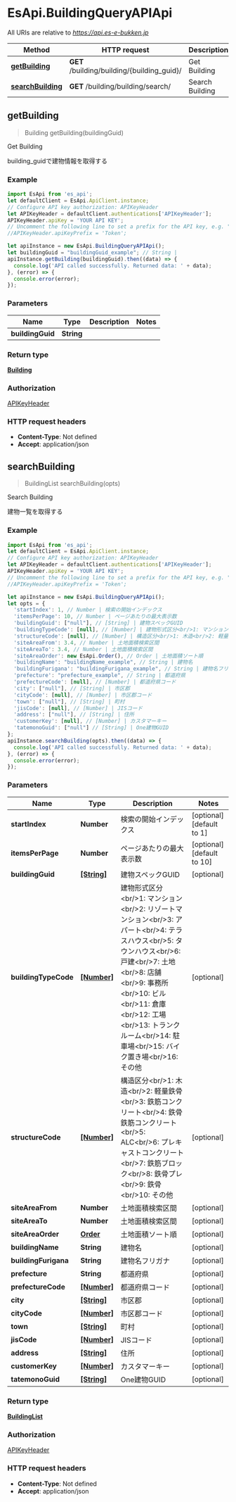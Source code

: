 # EsApi.BuildingQueryAPIApi

All URIs are relative to *https://api.es-e-bukken.jp*

Method | HTTP request | Description
------------- | ------------- | -------------
[**getBuilding**](BuildingQueryAPIApi.md#getBuilding) | **GET** /building/building/{building_guid}/ | Get Building
[**searchBuilding**](BuildingQueryAPIApi.md#searchBuilding) | **GET** /building/building/search/ | Search Building



## getBuilding

> Building getBuilding(buildingGuid)

Get Building

building_guidで建物情報を取得する

### Example

```javascript
import EsApi from 'es_api';
let defaultClient = EsApi.ApiClient.instance;
// Configure API key authorization: APIKeyHeader
let APIKeyHeader = defaultClient.authentications['APIKeyHeader'];
APIKeyHeader.apiKey = 'YOUR API KEY';
// Uncomment the following line to set a prefix for the API key, e.g. "Token" (defaults to null)
//APIKeyHeader.apiKeyPrefix = 'Token';

let apiInstance = new EsApi.BuildingQueryAPIApi();
let buildingGuid = "buildingGuid_example"; // String | 
apiInstance.getBuilding(buildingGuid).then((data) => {
  console.log('API called successfully. Returned data: ' + data);
}, (error) => {
  console.error(error);
});

```

### Parameters


Name | Type | Description  | Notes
------------- | ------------- | ------------- | -------------
 **buildingGuid** | **String**|  | 

### Return type

[**Building**](Building.md)

### Authorization

[APIKeyHeader](../README.md#APIKeyHeader)

### HTTP request headers

- **Content-Type**: Not defined
- **Accept**: application/json


## searchBuilding

> BuildingList searchBuilding(opts)

Search Building

建物一覧を取得する

### Example

```javascript
import EsApi from 'es_api';
let defaultClient = EsApi.ApiClient.instance;
// Configure API key authorization: APIKeyHeader
let APIKeyHeader = defaultClient.authentications['APIKeyHeader'];
APIKeyHeader.apiKey = 'YOUR API KEY';
// Uncomment the following line to set a prefix for the API key, e.g. "Token" (defaults to null)
//APIKeyHeader.apiKeyPrefix = 'Token';

let apiInstance = new EsApi.BuildingQueryAPIApi();
let opts = {
  'startIndex': 1, // Number | 検索の開始インデックス
  'itemsPerPage': 10, // Number | ページあたりの最大表示数
  'buildingGuid': ["null"], // [String] | 建物スペックGUID
  'buildingTypeCode': [null], // [Number] | 建物形式区分<br/>1: マンション<br/>2: リゾートマンション<br/>3: アパート<br/>4: テラスハウス<br/>5: タウンハウス<br/>6: 戸建<br/>7: 土地<br/>8: 店舗<br/>9: 事務所<br/>10: ビル<br/>11: 倉庫<br/>12: 工場<br/>13: トランクルーム<br/>14: 駐車場<br/>15: バイク置き場<br/>16: その他
  'structureCode': [null], // [Number] | 構造区分<br/>1: 木造<br/>2: 軽量鉄骨<br/>3: 鉄筋コンクリート<br/>4: 鉄骨鉄筋コンクリート<br/>5: ALC<br/>6: プレキャストコンクリート<br/>7: 鉄筋ブロック<br/>8: 鉄骨プレ<br/>9: 鉄骨<br/>10: その他
  'siteAreaFrom': 3.4, // Number | 土地面積検索区間
  'siteAreaTo': 3.4, // Number | 土地面積検索区間
  'siteAreaOrder': new EsApi.Order(), // Order | 土地面積ソート順
  'buildingName': "buildingName_example", // String | 建物名
  'buildingFurigana': "buildingFurigana_example", // String | 建物名フリガナ
  'prefecture': "prefecture_example", // String | 都道府県
  'prefectureCode': [null], // [Number] | 都道府県コード
  'city': ["null"], // [String] | 市区郡
  'cityCode': [null], // [Number] | 市区郡コード
  'town': ["null"], // [String] | 町村
  'jisCode': [null], // [Number] | JISコード
  'address': ["null"], // [String] | 住所
  'customerKey': [null], // [Number] | カスタマーキー
  'tatemonoGuid': ["null"] // [String] | One建物GUID
};
apiInstance.searchBuilding(opts).then((data) => {
  console.log('API called successfully. Returned data: ' + data);
}, (error) => {
  console.error(error);
});

```

### Parameters


Name | Type | Description  | Notes
------------- | ------------- | ------------- | -------------
 **startIndex** | **Number**| 検索の開始インデックス | [optional] [default to 1]
 **itemsPerPage** | **Number**| ページあたりの最大表示数 | [optional] [default to 10]
 **buildingGuid** | [**[String]**](String.md)| 建物スペックGUID | [optional] 
 **buildingTypeCode** | [**[Number]**](Number.md)| 建物形式区分&lt;br/&gt;1: マンション&lt;br/&gt;2: リゾートマンション&lt;br/&gt;3: アパート&lt;br/&gt;4: テラスハウス&lt;br/&gt;5: タウンハウス&lt;br/&gt;6: 戸建&lt;br/&gt;7: 土地&lt;br/&gt;8: 店舗&lt;br/&gt;9: 事務所&lt;br/&gt;10: ビル&lt;br/&gt;11: 倉庫&lt;br/&gt;12: 工場&lt;br/&gt;13: トランクルーム&lt;br/&gt;14: 駐車場&lt;br/&gt;15: バイク置き場&lt;br/&gt;16: その他 | [optional] 
 **structureCode** | [**[Number]**](Number.md)| 構造区分&lt;br/&gt;1: 木造&lt;br/&gt;2: 軽量鉄骨&lt;br/&gt;3: 鉄筋コンクリート&lt;br/&gt;4: 鉄骨鉄筋コンクリート&lt;br/&gt;5: ALC&lt;br/&gt;6: プレキャストコンクリート&lt;br/&gt;7: 鉄筋ブロック&lt;br/&gt;8: 鉄骨プレ&lt;br/&gt;9: 鉄骨&lt;br/&gt;10: その他 | [optional] 
 **siteAreaFrom** | **Number**| 土地面積検索区間 | [optional] 
 **siteAreaTo** | **Number**| 土地面積検索区間 | [optional] 
 **siteAreaOrder** | [**Order**](.md)| 土地面積ソート順 | [optional] 
 **buildingName** | **String**| 建物名 | [optional] 
 **buildingFurigana** | **String**| 建物名フリガナ | [optional] 
 **prefecture** | **String**| 都道府県 | [optional] 
 **prefectureCode** | [**[Number]**](Number.md)| 都道府県コード | [optional] 
 **city** | [**[String]**](String.md)| 市区郡 | [optional] 
 **cityCode** | [**[Number]**](Number.md)| 市区郡コード | [optional] 
 **town** | [**[String]**](String.md)| 町村 | [optional] 
 **jisCode** | [**[Number]**](Number.md)| JISコード | [optional] 
 **address** | [**[String]**](String.md)| 住所 | [optional] 
 **customerKey** | [**[Number]**](Number.md)| カスタマーキー | [optional] 
 **tatemonoGuid** | [**[String]**](String.md)| One建物GUID | [optional] 

### Return type

[**BuildingList**](BuildingList.md)

### Authorization

[APIKeyHeader](../README.md#APIKeyHeader)

### HTTP request headers

- **Content-Type**: Not defined
- **Accept**: application/json

